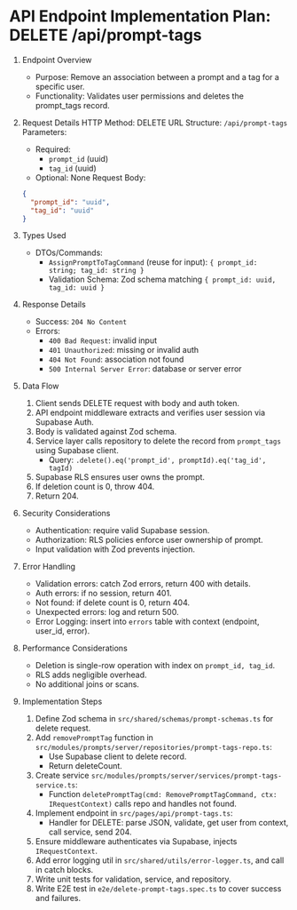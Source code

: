 # API Endpoint Implementation Plan: DELETE /api/prompt-tags

1. Endpoint Overview

   - Purpose: Remove an association between a prompt and a tag for a specific user.
   - Functionality: Validates user permissions and deletes the prompt_tags record.

2. Request Details
   HTTP Method: DELETE
   URL Structure: `/api/prompt-tags`
   Parameters:

   - Required:
     - `prompt_id` (uuid)
     - `tag_id` (uuid)
   - Optional: None
     Request Body:

   ```json
   {
     "prompt_id": "uuid",
     "tag_id": "uuid"
   }
   ```

3. Types Used

   - DTOs/Commands:
     - `AssignPromptToTagCommand` (reuse for input): `{ prompt_id: string; tag_id: string }`
     - Validation Schema: Zod schema matching `{ prompt_id: uuid, tag_id: uuid }`

4. Response Details

   - Success: `204 No Content`
   - Errors:
     - `400 Bad Request`: invalid input
     - `401 Unauthorized`: missing or invalid auth
     - `404 Not Found`: association not found
     - `500 Internal Server Error`: database or server error

5. Data Flow

   1. Client sends DELETE request with body and auth token.
   2. API endpoint middleware extracts and verifies user session via Supabase Auth.
   3. Body is validated against Zod schema.
   4. Service layer calls repository to delete the record from `prompt_tags` using Supabase client.
      - Query: `.delete().eq('prompt_id', promptId).eq('tag_id', tagId)`
   5. Supabase RLS ensures user owns the prompt.
   6. If deletion count is 0, throw 404.
   7. Return 204.

6. Security Considerations

   - Authentication: require valid Supabase session.
   - Authorization: RLS policies enforce user ownership of prompt.
   - Input validation with Zod prevents injection.

7. Error Handling

   - Validation errors: catch Zod errors, return 400 with details.
   - Auth errors: if no session, return 401.
   - Not found: if delete count is 0, return 404.
   - Unexpected errors: log and return 500.
   - Error Logging: insert into `errors` table with context (endpoint, user_id, error).

8. Performance Considerations

   - Deletion is single-row operation with index on `prompt_id, tag_id`.
   - RLS adds negligible overhead.
   - No additional joins or scans.

9. Implementation Steps
   1. Define Zod schema in `src/shared/schemas/prompt-schemas.ts` for delete request.
   2. Add `removePromptTag` function in `src/modules/prompts/server/repositories/prompt-tags-repo.ts`:
      - Use Supabase client to delete record.
      - Return deleteCount.
   3. Create service `src/modules/prompts/server/services/prompt-tags-service.ts`:
      - Function `deletePromptTag(cmd: RemovePromptTagCommand, ctx: IRequestContext)` calls repo and handles not found.
   4. Implement endpoint in `src/pages/api/prompt-tags.ts`:
      - Handler for DELETE: parse JSON, validate, get user from context, call service, send 204.
   5. Ensure middleware authenticates via Supabase, injects `IRequestContext`.
   6. Add error logging util in `src/shared/utils/error-logger.ts`, and call in catch blocks.
   7. Write unit tests for validation, service, and repository.
   8. Write E2E test in `e2e/delete-prompt-tags.spec.ts` to cover success and failures.
